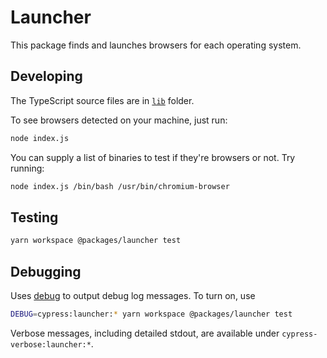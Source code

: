 # Launcher

This package finds and launches browsers for each operating system.

## Developing

The TypeScript source files are in [`lib`](/lib) folder.

To see browsers detected on your machine, just run:

```bash
node index.js
```

You can supply a list of binaries to test if they're browsers or not. Try running:

```bash
node index.js /bin/bash /usr/bin/chromium-browser
```

## Testing

```bash
yarn workspace @packages/launcher test
```

## Debugging

Uses [debug](https://github.com/debug-js/debug#readme)
to output debug log messages. To turn on, use

```sh
DEBUG=cypress:launcher:* yarn workspace @packages/launcher test
```

Verbose messages, including detailed stdout, are available under `cypress-verbose:launcher:*`.
